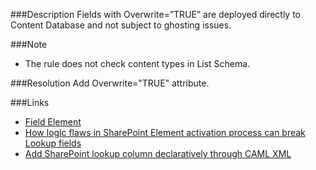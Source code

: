 ﻿<properties 
	pageTitle="RESP515104: Consider Overwrite='TRUE' for field" 
    pageName="resp515104"
    parentPageId="xml"
/>

###Description
Fields with Overwrite=”TRUE” are deployed directly to Content Database and not subject to ghosting issues.

###Note
- The rule does not check content types in List Schema.

###Resolution
Add Overwrite="TRUE" attribute.

###Links
- [Field Element](https://msdn.microsoft.com/en-us/library/office/aa979575(v=office.14).aspx)
- [How logic flaws in SharePoint Element activation process can break Lookup fields](http://www.codefornuts.com/2010/12/how-logic-flaws-in-sharepoints-element.html)
- [Add SharePoint lookup column declaratively through CAML XML](http://blogs.msdn.com/b/joshuag/archive/2008/03/14/add-sharepoint-lookup-column-declaratively-through-caml-xml.aspx)